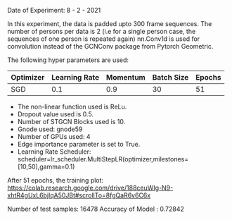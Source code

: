 Date of Experiment: 8 - 2 - 2021

In this experiment, the data is padded upto 300 frame sequences. 
The number of persons per data is 2 (i.e for a single person case, the sequences of one person is repeated again)
nn.Conv1d is used for convolution instead of the GCNConv package from Pytorch Geometric. 

The following hyper parameters are used:

 Optimizer  | Learning Rate |  Momentum    |  Batch Size | Epochs
 ------------- | -------------| ---------- | ---------| -------
 SGD           | 0.1          | 0.9        | 30   | 51 


+ The non-linear function used is ReLu. 
+ Dropout value used is 0.5. 
+ Number of STGCN Blocks used is 10.
+ Gnode used: gnode59
+ Number of GPUs used: 4
+ Edge importance parameter is set to True.
+ Learning Rate Scheduler: scheduler=lr_scheduler.MultiStepLR(optimizer,milestones=[10,50],gamma=0.1)

After 51 epochs, the training plot: https://colab.research.google.com/drive/188ceuWIg-N9-xhtR4gUxL6bjlqA50JBt#scrollTo=8fgQaR6v6C6x

Number of test samples: 16478
Accuracy of Model : 0.72842
